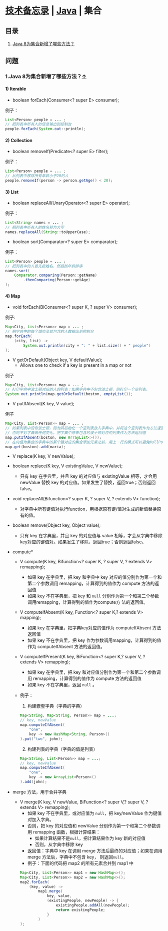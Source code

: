# [技术备忘录](../README.md) | [Java](README.md) | 集合

## 目录
  1. [Java 8为集合新增了哪些方法？](#java8-new-collection-api)

## 问题
### 1.Java 8为集合新增了哪些方法？<a name="java8-new-collection-api"></a>[↑](#top)
#### 1) Iterable
* boolean forEach(Consumer<? super E> consumer);

例子：
```java
List<Person> people = ... ;
// 把列表中所有人的信息输出到控制台
people.forEach(System.out::println);
```
#### 2) Collection
* boolean removeIf(Predicate<? super E> filter);

例子：
```java
List<Person> people = ... ;
// 从列表中移除所有年龄小于20的人
people.removeIf(person -> person.getAge() < 20);
```

#### 3) List
* boolean replaceAll(UnaryOperator<? super E> operator);

例子：
```java
List<String> names = ... ;
// 把列表中所有人的姓名转为大写
names.replaceAll(String::toUpperCase);
```
* boolean sort(Comparator<? super E> comparator);

例子：
```java
List<Person> people = ... ;
// 把列表中的人首先按姓名，然后按年龄排序
names.sort(
    Comparator.comparing(Person::getName)
        .thenComparing(Person::getAge)
);
```

#### 4) Map

* void forEach(BiConsumer<? super K, ? super V> consumer);

例子:
```java
Map<City, List<Person>> map = ... ;
// 把字典中的每个城市及其包含的人数输出到控制台
map.forEach(
    (city, list) ->
        System.out.println(city + ": " + list.size() + " people")
);
```

* V getOrDefault(Object key, V defaultValue);
  * Allows one to check if a key is present in a map or not

例子
```java
Map<City, List<Person>> map = ... ;
// 打印字典中波士顿对应的人的列表；如果字典中不包含波士顿，则打印一个空列表。
System.out.println(map.getOrDefault(boston, emptyList());
```

* V putIfAbsent(K key, V value);

例子
```java
Map<City, List<Person>> map = ... ;
// 如果列表中没有波士顿，则为其初始化一个空列表放入字典中，并将这个空列表作为方法返回值；
// 否则不对字典做任何变化，把字典中原来包含的波士顿对应的列表作为方法返回值
map.putIfAbsent(boston, new ArrayList<>());
// 在向值为集合的字典中的某个键对应的集合添加元素之前，用上一行的模式可以避免NullPointerException。
map.get(boston).add(maria);
```

* V replace(K key, V newValue);
* boolean replace(K key, V existingValue, V newValue);
  * 只有 key 在字典里，并且 key 的对应值与 existingValue 相等，才会用 newValue 替换 key 的对应值。如果发生了替换，返回true；否则返回false。
* void replaceAll(Bifunction<? super K, ? super V, ? extends V> function);
  * 对字典中所有键值对执行function，用根据原有键/值对生成的新值替换原有的值。

* boolean remove(Object key, Object value);
  * 只有 key 在字典里，并且 key 的对应值与 value 相等，才会从字典中移除key对应的键值对。如果发生了移除，返回true；否则返回false。

* compute*
  * V compute(K key, Bifunction<? super K, ? super V, ? extends V> remapping);
    * 如果 key 在字典里，把 key 和字典中 key 对应的值分别作为第一个和第二个参数调用 remapping，计算得到的值作为   compute 方法的返回值
    * 如果 key 不在字典里，把 key 和 ```null``` 分别作为第一个和第二个参数调用remapping，计算得到的值作为compute方  法的返回值。
  * V computeIfAbsent(K key, Function<? super K,? extends V> mapping);
    * 如果 key 在字典里，把字典key对应的值作为 computeIfAbsent 方法返回值
    * 如果 key 不在字典里，把 key 作为参数调用mapping，计算得到的值作为 computeIfAbsent 方法的返回值。
  * V computeIfPresent(K key, BiFunction<? super K,? super V, ? extends V> remapping);
    * 如果 key 在字典里，把 key 和对应值分别作为第一个和第二个参数调用 remapping，计算得到的值作为 compute 方法的返回值
    * 如果 key 不在字典里，返回 ```null``` 。
  * 例子：

    1. 构建嵌套字典（字典的字典）
      ```java
      Map<String, Map<String, Person>> map = ...;
      // key, newValue
      map.computeIfAbsent(
          "one",
          key -> new HashMap<String, Person>()
      ).put("two", john);
      ```

    2. 构建列表的字典（字典的值是列表）
      ```java
      Map<String, List<Person>> map = ...;
      // key, newValue
      map.computeIfAbsent(
          "one",
          key -> new ArrayList<Person>()
      ).add(john);
      ```

* merge 方法，用于合并字典
  * V merge(K key, V newValue, BiFunction<? super V,? super V, ? extends V> remapping);
    * 如果 key 不在字典里，或对应值为 ```null```，把 key/newValue 作为键值对加入字典。
    * 否则，把 key 的对应值和 newValue 分别作为第一个和第二个参数调用 remapping 函数，根据计算结果：
      * 如果计算结果不是```null```，把计算结果作为 key 新的对应值
      * 否则，从字典中移除 key
    * 返回值：字典中 key 在调用 merge 方法后最终的对应值；如果在调用 merge 方法后，字典中不包含 key，
      则返回```null```。
    * 例子：下面的代码把 map2 的所有元素合并到 map1 中
    ```java
    Map<City, List<Person>> map1 = new HashMap<>();
    Map<City, List<Person>> map2 = new HashMap<>();
    map2.forEach(
        (key, value) ->
            map1.merge(
                key, value,
                (existingPeople, newPeople) -> {
                    existingPeople.addAll(newPeople);
                    return existingPeople;
                }
            )
    );
    ```

